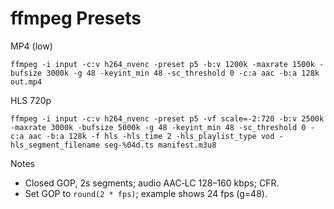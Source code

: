 # ffmpeg Presets

MP4 (low)
```
ffmpeg -i input -c:v h264_nvenc -preset p5 -b:v 1200k -maxrate 1500k -bufsize 3000k -g 48 -keyint_min 48 -sc_threshold 0 -c:a aac -b:a 128k out.mp4
```

HLS 720p
```
ffmpeg -i input -c:v h264_nvenc -preset p5 -vf scale=-2:720 -b:v 2500k -maxrate 3000k -bufsize 5000k -g 48 -keyint_min 48 -sc_threshold 0 -c:a aac -b:a 128k -f hls -hls_time 2 -hls_playlist_type vod -hls_segment_filename seg-%04d.ts manifest.m3u8
```

Notes
- Closed GOP, 2s segments; audio AAC‑LC 128–160 kbps; CFR.
- Set GOP to `round(2 * fps)`; example shows 24 fps (g=48).
